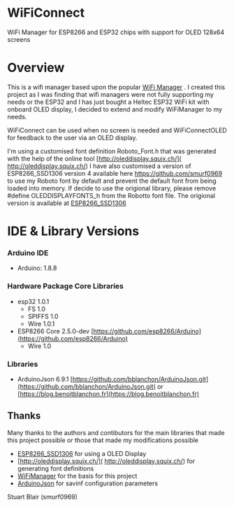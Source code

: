 # WiFiConnect
WiFi Manager for ESP8266 and ESP32 chips with support for OLED 128x64 screens

# Overview
This is a wifi manager based upon the popular [WiFi Manager](https://github.com/tzapu/WiFiManager) .
I created this project as I was finding that wifi managers were not fully supporting my needs or the ESP32 and I has just bought a Heltec ESP32 WiFi kit with onboard OLED display, I decided to extend and modify WiFiManager to my needs.

WiFiConnect can be used when no screen is needed and WiFiConnectOLED for feedback to the user via an OLED display.

I'm using a customised font definition Roboto_Font.h that was generated with the help of the online tool [http://oleddisplay.squix.ch/]( http://oleddisplay.squix.ch/)
I have also customised a version of ESP8266_SSD1306 version 4 available here https://github.com/smurf0969 to use my Roboto font by default and prevent the default font from being loaded into memory.
If decide to use the origional library, please remove #define OLEDDISPLAYFONTS_h from the Robotto font file.
The origional version is available at [ESP8266_SSD1306](https://github.com/squix78/esp8266-oled-ssd1306.git)

# IDE & Library Versions
### Arduino IDE
  - Arduino: 1.8.8

### Hardware Package Core Libraries
  - esp32 1.0.1
    - FS 1.0
    - SPIFFS 1.0
    - Wire 1.0.1
  - ESP8266 Core 2.5.0-dev [https://github.com/esp8266/Arduino](https://github.com/esp8266/Arduino)
    - Wire 1.0
### Libraries
  - ArduinoJson 6.9.1 [https://github.com/bblanchon/ArduinoJson.git](https://github.com/bblanchon/ArduinoJson.git) or [https://blog.benoitblanchon.fr](https://blog.benoitblanchon.fr)

## Thanks
Many thanks to the authors and contibutors for the main libraries that made this project possible or those that made my modifications possible 
* [ESP8266_SSD1306](https://github.com/squix78/esp8266-oled-ssd1306.git) for using a OLED Display
* [http://oleddisplay.squix.ch/]( http://oleddisplay.squix.ch/) for generating font definitions
* [WiFiManager](https://github.com/tzapu/WiFiManager) for the basis for this project
* [ArduinoJson](https://github.com/bblanchon/ArduinoJson) for savinf configuration parameters

Stuart Blair (smurf0969)